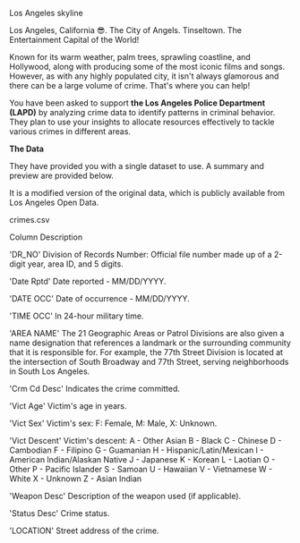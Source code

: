 Los Angeles skyline

Los Angeles, California 😎. The City of Angels. Tinseltown. The Entertainment Capital of the World!

Known for its warm weather, palm trees, sprawling coastline, and Hollywood, along with producing some of the most iconic films and songs. However, as with any highly populated city, it isn't always glamorous and there can be a large volume of crime. That's where you can help!

You have been asked to support **the Los Angeles Police Department (LAPD)** by analyzing crime data to identify patterns in criminal behavior. They plan to use your insights to allocate resources effectively to tackle various crimes in different areas.

**The Data**

They have provided you with a single dataset to use. A summary and preview are provided below.

It is a modified version of the original data, which is publicly available from Los Angeles Open Data.

crimes.csv

Column	Description

'DR_NO'	Division of Records Number: Official file number made up of a 2-digit year, area ID, and 5 digits.

'Date Rptd'	Date reported - MM/DD/YYYY.

'DATE OCC'	Date of occurrence - MM/DD/YYYY.

'TIME OCC'	In 24-hour military time.

'AREA NAME'	The 21 Geographic Areas or Patrol Divisions are also given a name designation that references a landmark or the surrounding community that it is responsible for. For example, the 77th Street Division is located at the intersection of South Broadway and 77th Street, serving neighborhoods in South Los Angeles.

'Crm Cd Desc'	Indicates the crime committed.

'Vict Age'	Victim's age in years.

'Vict Sex'	Victim's sex: F: Female, M: Male, X: Unknown.

'Vict Descent'	Victim's descent:
A - Other Asian 
B - Black 
C - Chinese 
D - Cambodian 
F - Filipino 
G - Guamanian 
H - Hispanic/Latin/Mexican 
I - American Indian/Alaskan Native 
J - Japanese 
K - Korean 
L - Laotian 
O - Other 
P - Pacific Islander 
S - Samoan 
U - Hawaiian 
V - Vietnamese 
W - White 
X - Unknown 
Z - Asian Indian 

'Weapon Desc'	Description of the weapon used (if applicable).

'Status Desc'	Crime status.

'LOCATION'	Street address of the crime.
